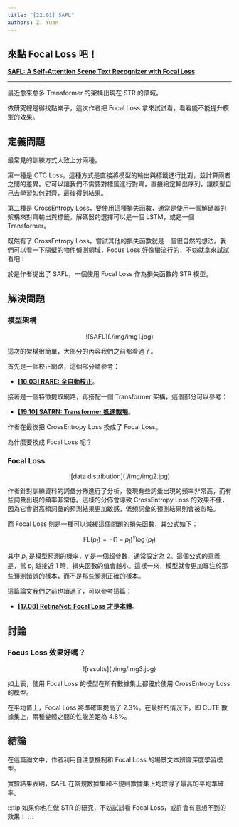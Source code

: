 ```yaml
---
title: "[22.01] SAFL"
authors: Z. Yuan
---
```


## 來點 Focal Loss 吧！

[**SAFL: A Self-Attention Scene Text Recognizer with Focal Loss**](https://arxiv.org/abs/2201.00132)

---

最近愈來愈多 Transformer 的架構出現在 STR 的領域。

做研究總是得找點樂子，這次作者把 Focal Loss 拿來試試看，看看能不能提升模型的效果。

## 定義問題

最常見的訓練方式大致上分兩種。

第一種是 CTC Loss，這種方式是直接將模型的輸出與標籤進行比對，並計算兩者之間的差異。它可以讓我們不需要對標籤進行對齊，直接給定輸出序列，讓模型自己去學習如何對齊，最後得到結果。

第二種是 CrossEntropy Loss，要使用這種損失函數，通常是使用一個解碼器的架構來對齊輸出與標籤。解碼器的選擇可以是一個 LSTM，或是一個 Transformer。

既然有了 CrossEntropy Loss，嘗試其他的損失函數就是一個很自然的想法。我們可以看一下隔壁的物件偵測領域，Focus Loss 好像蠻流行的，不妨就拿來試試看吧！

於是作者提出了 SAFL，一個使用 Focal Loss 作為損失函數的 STR 模型。

## 解決問題

### 模型架構

<div align="center">
<figure style={{"width": "85%"}}>
![SAFL](./img/img1.jpg)
</figure>
</div>

這次的架構很簡單，大部分的內容我們之前都看過了。

首先是一個校正網路，這個部分請參考：

- [**[16.03] RARE: 全自動校正**](../1603-rare/index.md)。

接著是一個特徵提取網路，再搭配一個 Transformer 架構，這個部分可以參考：

- [**[19.10] SATRN: Transformer 抵達戰場**](../1910-satrn/index.md)。

作者在最後把 CrossEntropy Loss 換成了 Focal Loss。

為什麼要換成 Focal Loss 呢？

### Focal Loss

<div align="center">
<figure style={{"width": "85%"}}>
![data distribution](./img/img2.jpg)
</figure>
</div>

作者針對訓練資料的詞彙分佈進行了分析，發現有些詞彙出現的頻率非常高，而有些詞彙出現的頻率非常低。這樣的分佈會導致 CrossEntropy Loss 的效果不佳，因為它會對高頻詞彙的預測結果更加敏感，低頻詞彙的預測結果則會被忽略。

而 Focal Loss 則是一種可以減緩這個問題的損失函數，其公式如下：

$$
\text{FL}(p_t) = -(1 - p_t)^\gamma \log(p_t)
$$

其中 $p_t$ 是模型預測的機率，$\gamma$ 是一個超參數，通常設定為 2。這個公式的意義是，當 $p_t$ 越接近 1 時，損失函數的值會越小。這樣一來，模型就會更加專注於那些預測錯誤的樣本，而不是那些預測正確的樣本。

這篇論文我們之前也讀過了，可以參考這篇：

- [**[17.08] RetinaNet: Focal Loss 才是本體**](../../object-detection/1708-retinanet/index.md)。

## 討論

### Focus Loss 效果好嗎？

<div align="center">
<figure style={{"width": "80%"}}>
![results](./img/img3.jpg)
</figure>
</div>

如上表，使用 Focal Loss 的模型在所有數據集上都優於使用 CrossEntropy Loss 的模型。

在平均值上，Focal Loss 將準確率提高了 2.3%。在最好的情況下，即 CUTE 數據集上，兩種變體之間的性能差距為 4.8%。

## 結論

在這篇論文中，作者利用自注意機制和 Focal Loss 的場景文本辨識深度學習模型。

實驗結果表明，SAFL 在常規數據集和不規則數據集上均取得了最高的平均準確率。

:::tip
如果你也在做 STR 的研究，不妨試試看 Focal Loss，或許會有意想不到的效果！
:::
